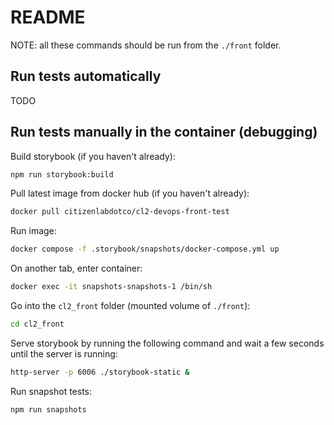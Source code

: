 # README

NOTE: all these commands should be run from the `./front` folder.

## Run tests automatically

TODO

## Run tests manually in the container (debugging)

Build storybook (if you haven't already):

```sh
npm run storybook:build
```

Pull latest image from docker hub (if you haven't already):

```sh
docker pull citizenlabdotco/cl2-devops-front-test
```

Run image:

```sh
docker compose -f .storybook/snapshots/docker-compose.yml up
```

On another tab, enter container:

```sh
docker exec -it snapshots-snapshots-1 /bin/sh
```

Go into the `cl2_front` folder (mounted volume of `./front`):

```sh
cd cl2_front
```

Serve storybook by running the following command and wait a few seconds until the server is running:

```sh
http-server -p 6006 ./storybook-static &
```

Run snapshot tests:

```sh
npm run snapshots
```
